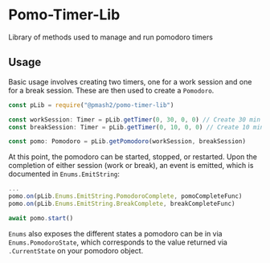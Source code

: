 # Pomo-Timer-Lib

Library of methods used to manage and run pomodoro timers

## Usage

Basic usage involves creating two timers, one for a work session and one for a break session. These are then used to create a `Pomodoro`.

```TypeScript
const pLib = require("@pmash2/pomo-timer-lib")

const workSession: Timer = pLib.getTimer(0, 30, 0, 0) // Create 30 min timer
const breakSession: Timer = pLib.getTimer(0, 10, 0, 0) // Create 10 min timer

const pomo: Pomodoro = pLib.getPomodoro(workSession, breakSession)
```

At this point, the pomodoro can be started, stopped, or restarted. Upon the completion of either session (work or break), an event is emitted, which is documented in `Enums.EmitString`:

```js
...
pomo.on(pLib.Enums.EmitString.PomodoroComplete, pomoCompleteFunc)
pomo.on(pLib.Enums.EmitString.BreakComplete, breakCompleteFunc)

await pomo.start()
```

`Enums` also exposes the different states a pomodoro can be in via `Enums.PomodoroState`, which corresponds to the value returned via `.CurrentState` on your pomodoro object.
